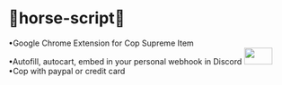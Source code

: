 # 🐴horse-script🐴
•Google Chrome Extension for Cop Supreme Item<br>
•Autofill, autocart, embed in your personal webhook in Discord <img src="https://yt3.ggpht.com/ytc/AAUvwngHu0mU1UvMQPWZZM1mFsTJTwZH_EoymRvmG23peQ=s900-c-k-c0x00ffffff-no-rj" width="50px" height="30">
<br>
•Cop with paypal or credit card<br>
